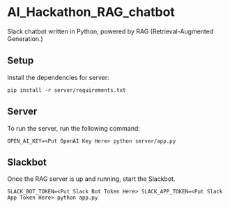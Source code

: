 # AI_Hackathon_RAG_chatbot
Slack chatbot written in Python, powered by RAG (Retrieval-Augmented Generation.)

## Setup

Install the dependencies for server:
```
pip install -r server/requirements.txt
```


## Server

To run the server, run the following command:
```
OPEN_AI_KEY=<Put OpenAI Key Here> python server/app.py
```


## Slackbot

Once the RAG server is up and running, start the Slackbot.
```
SLACK_BOT_TOKEN=<Put Slack Bot Token Here> SLACK_APP_TOKEN=<Put Slack App Token Here> python app.py
```
